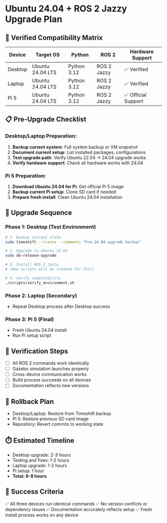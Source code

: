 # Ubuntu 24.04 + ROS 2 Jazzy Upgrade Plan

## 🎯 **Verified Compatibility Matrix**
| Device | Target OS | Python | ROS 2 | Hardware Support |
|--------|-----------|---------|--------|------------------|
| Desktop | Ubuntu 24.04 LTS | Python 3.12 | ROS 2 Jazzy | ✅ Verified |
| Laptop | Ubuntu 24.04 LTS | Python 3.12 | ROS 2 Jazzy | ✅ Verified |
| Pi 5 | Ubuntu 24.04 LTS | Python 3.12 | ROS 2 Jazzy | ✅ Official Support |

## 📋 **Pre-Upgrade Checklist**

### Desktop/Laptop Preparation:
1. **Backup current system**: Full system backup or VM snapshot
2. **Document current setup**: List installed packages, configurations
3. **Test upgrade path**: Verify Ubuntu 22.04 → 24.04 upgrade works
4. **Verify hardware support**: Check all hardware works with 24.04

### Pi 5 Preparation:
1. **Download Ubuntu 24.04 for Pi**: Get official Pi 5 image
2. **Backup current Pi setup**: Clone SD card if needed
3. **Prepare fresh install**: Clean Ubuntu 24.04 installation

## 🔄 **Upgrade Sequence**

### Phase 1: Desktop (Test Environment)
```bash
# 1. Backup current state
sudo timeshift --create --comments "Pre-24.04-upgrade backup"

# 2. Upgrade to Ubuntu 24.04
sudo do-release-upgrade

# 3. Install ROS 2 Jazzy
# [New scripts will be created for this]

# 4. Verify compatibility
./scripts/verify_environment.sh
```

### Phase 2: Laptop (Secondary)
- Repeat Desktop process after Desktop success

### Phase 3: Pi 5 (Final)
- Fresh Ubuntu 24.04 install
- Run Pi setup script

## 🧪 **Verification Steps**
- [ ] All ROS 2 commands work identically
- [ ] Gazebo simulation launches properly
- [ ] Cross-device communication works
- [ ] Build process succeeds on all devices
- [ ] Documentation reflects new versions

## 🚨 **Rollback Plan**
- Desktop/Laptop: Restore from Timeshift backup
- Pi 5: Restore previous SD card image
- Repository: Revert commits to working state

## ⏱️ **Estimated Timeline**
- Desktop upgrade: 2-3 hours
- Testing and fixes: 1-2 hours
- Laptop upgrade: 1-2 hours
- Pi setup: 1 hour
- **Total: 6-8 hours**

## 🎯 **Success Criteria**
✅ All three devices run identical commands
✅ No version conflicts or dependency issues
✅ Documentation accurately reflects setup
✅ Fresh install process works on any device
